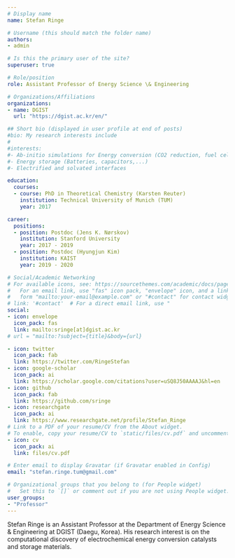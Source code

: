 ```yaml
---
# Display name
name: Stefan Ringe

# Username (this should match the folder name)
authors:
- admin

# Is this the primary user of the site?
superuser: true

# Role/position
role: Assistant Professor of Energy Science \& Engineering

# Organizations/Affiliations
organizations:
- name: DGIST
  url: "https://dgist.ac.kr/en/"

## Short bio (displayed in user profile at end of posts)
#bio: My research interests include 
#
#interests:
#- Ab-initio simulations for Energy conversion (CO2 reduction, fuel cells,...)
#- Energy storage (Batteries, capacitors,...)
#- Electrified and solvated interfaces

education:
  courses:
  - course: PhD in Theoretical Chemistry (Karsten Reuter)
    institution: Technical University of Munich (TUM)
    year: 2017

career:
  positions:
  - position: Postdoc (Jens K. Nørskov)
    institution: Stanford University
    year: 2017 - 2019
  - position: Postdoc (Hyungjun Kim)
    institution: KAIST
    year: 2019 - 2020

# Social/Academic Networking
# For available icons, see: https://sourcethemes.com/academic/docs/page-builder/#icons
#   For an email link, use "fas" icon pack, "envelope" icon, and a link in the
#   form "mailto:your-email@example.com" or "#contact" for contact widget.
# link: '#contact'  # For a direct email link, use "
social:
- icon: envelope
  icon_pack: fas
  link: mailto:sringe[at]dgist.ac.kr
# url = "mailto:?subject={title}&body={url}

- icon: twitter
  icon_pack: fab
  link: https://twitter.com/RingeStefan
- icon: google-scholar
  icon_pack: ai
  link: https://scholar.google.com/citations?user=uSQ8J50AAAAJ&hl=en
- icon: github
  icon_pack: fab
  link: https://github.com/sringe
- icon: researchgate
  icon_pack: ai
  link: https://www.researchgate.net/profile/Stefan_Ringe
# Link to a PDF of your resume/CV from the About widget.
# To enable, copy your resume/CV to `static/files/cv.pdf` and uncomment the lines below.
- icon: cv
  icon_pack: ai
  link: files/cv.pdf

# Enter email to display Gravatar (if Gravatar enabled in Config)
email: "stefan.ringe.tum@gmail.com"

# Organizational groups that you belong to (for People widget)
#   Set this to `[]` or comment out if you are not using People widget.
user_groups:
- "Professor"
---
```

Stefan Ringe is an Assistant Professor at the Department of Energy Science \& Engineering at DGIST (Daegu, Korea). His research interest is on the computational discovery of electrochemical energy conversion catalysts and storage materials.

